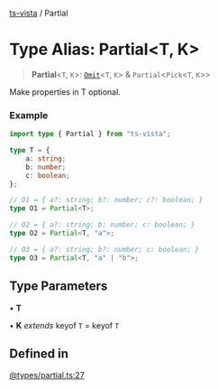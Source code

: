 [ts-vista](../README.md) / Partial

# Type Alias: Partial\<T, K\>

> **Partial**\<`T`, `K`\>: [`Omit`](Omit.md)\<`T`, `K`\> & `Partial`\<`Pick`\<`T`, `K`\>\>

Make properties in T optional.

### Example

```ts
import type { Partial } from "ts-vista";

type T = {
    a: string;
    b: number;
    c: boolean;
};

// O1 = { a?: string; b?: number; c?: boolean; }
type O1 = Partial<T>;

// O2 = { a?: string; b: number; c: boolean; }
type O2 = Partial<T, "a">;

// O3 = { a?: string; b?: number; c: boolean; }
type O3 = Partial<T, "a" | "b">;
```

## Type Parameters

• **T**

• **K** *extends* keyof `T` = keyof `T`

## Defined in

[@types/partial.ts:27](https://github.com/alpheustangs/ts-vista/blob/7305b9af7fc4e532c5d41e5524c0a80f5c2aa978/package/src/@types/partial.ts#L27)
